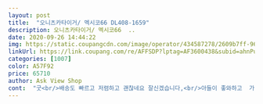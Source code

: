 ```yaml
---
layout: post 
title:  "오니츠카타이거/ 멕시코66 DL408-1659" 
description: 오니츠카타이거/ 멕시코66  ..
date: 2020-09-26 14:44:22 
img: https://static.coupangcdn.com/image/operator/434587278/2609b7ff-9618-b1ad-95d4-4d0e2c24b343.jpg 
linkUrl: https://link.coupang.com/re/AFFSDP?lptag=AF3600438&subid=ahnPublicAsk&pageKey=150467322&itemId=434587278&vendorItemId=71465133559&traceid=V0-113-2d1c3c5e2590590a 
categories: [1007] 
color: A57F92 
price: 65710 
author: Ask View Shop 
cont:  "굿<br/>배송도 빠르고 저렴하고 괜찮네요 잘신겠습니다,<br/>아들이 좋와하고  가볍고 편하다고 함<br/>" 
---
```

